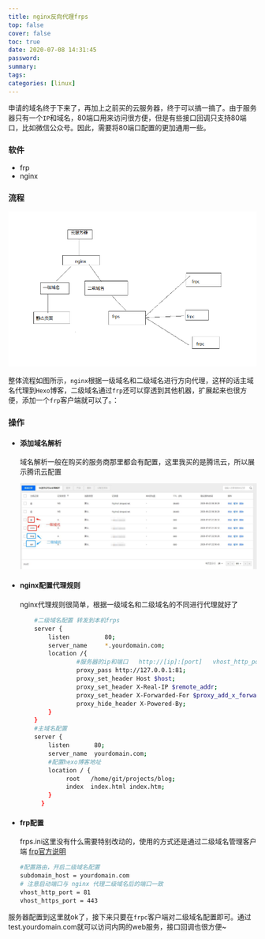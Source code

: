 ```yaml
---
title: nginx反向代理frps
top: false
cover: false
toc: true
date: 2020-07-08 14:31:45
password:
summary:
tags: 
categories: [linux]
---
```


​		申请的域名终于下来了，再加上之前买的云服务器，终于可以搞一搞了。由于服务器只有一个`IP`和域名，80端口用来访问很方便，但是有些接口回调只支持80端口，比如微信公众号。因此，需要将80端口配置的更加通用一些。

<!-- more -->

### 软件

- frp
- nginx

### 流程

![流程](2020-07-08-nginx反向代理frps/nginx反向代理到frps.png)

​	整体流程如图所示，`nginx`根据一级域名和二级域名进行方向代理，这样的话主域名代理到`Hexo`博客，二级域名通过`frp`还可以穿透到其他机器，扩展起来也很方便，添加一个`frp`客户端就可以了。：

### 操作

- #### 添加域名解析

  域名解析一般在购买的服务商那里都会有配置，这里我买的是腾讯云，所以展示腾讯云配置

  ![流程1](2020-07-08-nginx反向代理frps/1.jpg)

- #### nginx配置代理规则

  nginx代理规则很简单，根据一级域名和二级域名的不同进行代理就好了

  ```bash
      #二级域名配置 转发到本机frps
      server {
          listen          80;
          server_name     *.yourdomain.com;
          location /{
                  #服务器的ip和端口   http://[ip]:[port]   vhost_http_port
                  proxy_pass http://127.0.0.1:81;
                  proxy_set_header Host $host;
                  proxy_set_header X-Real-IP $remote_addr;
                  proxy_set_header X-Forwarded-For $proxy_add_x_forwarded_for;
                  proxy_hide_header X-Powered-By;
          }
      }
      #主域名配置
      server {
          listen       80;
          server_name  yourdomain.com;
          #配置hexo博客地址
          location / {
               root   /home/git/projects/blog;
               index  index.html index.htm;
          }
        }
  ```

- #### frp配置

  frps.ini这里没有什么需要特别改动的，使用的方式还是通过二级域名管理客户端 [frp官方说明]( [https://github.com/fatedier/frp/blob/master/README_zh.md#%E8%87%AA%E5%AE%9A%E4%B9%89%E4%BA%8C%E7%BA%A7%E5%9F%9F%E5%90%8D](https://github.com/fatedier/frp/blob/master/README_zh.md#自定义二级域名) )

  ```bash
  #配置路由，开启二级域名配置
  subdomain_host = yourdomain.com
  # 注意启动端口与 nginx 代理二级域名后的端口一致
  vhost_http_port = 81
  vhost_https_port = 443
  ```

服务器配置到这里就ok了，接下来只要在`frpc`客户端对二级域名配置即可。通过test.yourdomain.com就可以访问内网的web服务，接口回调也很方便~